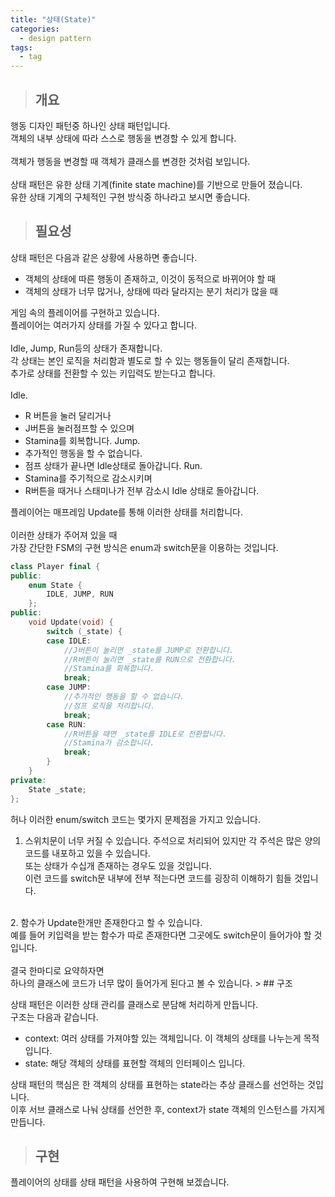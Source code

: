 ```yaml
---
title: "상태(State)"
categories:
  - design pattern
tags:
  - tag
---
```

> ## 개요

행동 디자인 패턴중 하나인 상태 패턴입니다.<br>
객체의 내부 상태에 따라 스스로 행동을 변경할 수 있게 합니다.<br>
<br>
객체가 행동을 변경할 때 객체가 클래스를 변경한 것처럼 보입니다.<br>
<br>
상태 패턴은 유한 상태 기계(finite state machine)를 기반으로 만들어 졌습니다.<br>
유한 상태 기계의 구체적인 구현 방식중 하나라고 보시면 좋습니다.<br>
> ## 필요성

상태 패턴은 다음과 같은 상황에 사용하면 좋습니다.
- 객체의 상태에 따른 행동이 존재하고, 이것이 동적으로 바뀌어야 할 때 
- 객체의 상태가 너무 많거나, 상태에 따라 달라지는 분기 처리가 많을 때

게임 속의 플레이어를 구현하고 있습니다.<br>
플레이어는 여러가지 상태를 가질 수 있다고 합니다.<br>
<br>
Idle, Jump, Run등의 상태가 존재합니다.<br>
각 상태는 본인 로직을 처리함과 별도로 할 수 있는 행동들이 달리 존재합니다.<br>
추가로 상태를 전환할 수 있는 키입력도 받는다고 합니다.<br>
<br>
Idle.
- R 버튼을 눌러 달리거나
- J버튼을 눌러점프할 수 있으며
- Stamina를 회복합니다.
Jump.
- 추가적인 행동을 할 수 없습니다.
- 점프 상태가 끝나면 Idle상태로 돌아갑니다.
Run.
- Stamina를 주기적으로 감소시키며
- R버튼을 때거나 스태미나가 전부 감소시 Idle 상태로 돌아갑니다.

플레이어는 매프레임 Update를 통해 이러한 상태를 처리합니다.<br>
<br>
이러한 상태가 주어져 있을 때<br>
가장 간단한 FSM의 구현 방식은 enum과 switch문을 이용하는 것입니다.
```cpp
class Player final {
public:
	enum State {
		IDLE, JUMP, RUN
	};
public:
	void Update(void) {
		switch (_state) {
		case IDLE:
			//J버튼이 눌리면 _state를 JUMP로 전환합니다.
			//R버튼이 눌리면 _state를 RUN으로 전환합니다.
			//Stamina를 회복합니다.
			break;
		case JUMP:
			//추가적인 행동을 할 수 없습니다.
			//점프 로직을 처리합니다.
			break;
		case RUN:
			//R버튼을 때면 _state를 IDLE로 전환합니다.
			//Stamina가 감소합니다.
			break;
		}
	}
private:
	State _state;
};
```
허나 이러한 enum/switch 코드는 몇가지 문제점을 가지고 있습니다.<br>

1. 스위치문이 너무 커질 수 있습니다.
주석으로 처리되어 있지만 각 주석은 많은 양의 코드를 내포하고 있을 수 있습니다.<br>
또는 상태가 수십개 존재하는 경우도 있을 것입니다.<br>
이런 코드를 switch문 내부에 전부 적는다면 코드를 굉장히 이해하기 힘들 것입니다.<br>
<br>
2. 함수가 Update한개만 존재한다고 할 수 있습니다.<br>
예를 들어 키입력을 받는 함수가 따로 존재한다면 그곳에도 switch문이 들어가야 할 것입니다.<br>
<br>
결국 한마디로 요약하자면<br>
하나의 클래스에 코드가 너무 많이 들어가게 된다고 볼 수 있습니다.
> ## 구조

상태 패턴은 이러한 상태 관리를 클래스로 분담해 처리하게 만듭니다.<br>
구조는 다음과 같습니다.
- context: 여러 상태를 가져야할 있는 객체입니다. 이 객체의 상태를 나누는게 목적입니다.
- state: 해당 객체의 상태를 표현할 객체의 인터페이스 입니다.

상태 패턴의 핵심은 한 객체의 상태를 표현하는 state라는 추상 클래스를 선언하는 것입니다.<br>
이후 서브 클래스로 나눠 상태를 선언한 후, context가 state 객체의 인스턴스를 가지게 만듭니다.<br>

> ## 구현

플레이어의 상태를 상태 패턴을 사용하여 구현해 보겠습니다.
```cpp

```
